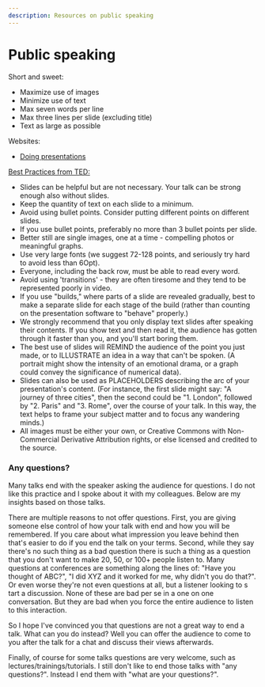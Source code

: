 ```yaml
---
description: Resources on public speaking
---
```


# Public speaking

Short and sweet:

* Maximize use of images 
* Minimize use of text
* Max seven words per line
* Max three lines per slide \(excluding title\)
* Text as large as possible

Websites:

* [Doing presentations](%20http://www.doingpresentations.com/index.html)

[Best Practices from TED:](https://mobile.twitter.com/Martin_Jordan/status/922114139648069633)

* Slides can be helpful but are not necessary. Your talk can be strong enough also without slides. 
* Keep the quantity of text on each slide to a minimum. 
* Avoid using bullet points. Consider putting different points on different slides. 
* If you use bullet points, preferably no more than 3 bullet points per slide. 
* Better still are single images, one at a time - compelling photos or meaningful graphs. 
* Use very large fonts \(we suggest 72-128 points, and seriously try hard to avoid less than 6Opt\). 
* Everyone, including the back row, must be able to read every word. 
* Avoid using 'transitions' - they are often tiresome and they tend to be represented poorly in video. 
* If you use "builds," where parts of a slide are revealed gradually, best to make a separate slide for each stage of the build \(rather than counting on the presentation software to "behave" properly.\) 
* We strongly recommend that you only display text slides after speaking their contents. If you show text and then read it, the audience has gotten through it faster than you, and you'll start boring them. 
* The best use of slides will REMIND the audience of the point you just made, or to ILLUSTRATE an idea in a way that can't be spoken. \(A portrait might show the intensity of an emotional drama, or a graph could convey the significance of numerical data\). 
* Slides can also be used as PLACEHOLDERS describing the arc of your presentation's content. \(For instance, the first slide might say: "A journey of three cities", then the second could be "1. London", followed by "2. Paris" and "3. Rome", over the course of your talk. In this way, the text helps to frame your subject matter and to focus any wandering minds.\) 
* All images must be either your own, or Creative Commons with Non-Commercial Derivative Attribution rights, or else licensed and credited to the source. 

### Any questions?

Many talks end with the speaker asking the audience for questions. I do not like this practice and I spoke about it with my colleagues. Below are my insights based on those talks.

There are multiple reasons to not offer questions. First, you are giving someone else control of how your talk with end and how you will be remembered. If you care about what impression you leave behind then that's easier to do if you end the talk on your terms. Second, while they say there's no such thing as a bad question there is such a thing as a question that you don't want to make 20, 50, or 100+ people listen to. Many questions at conferences are something along the lines of: "Have you thought of ABC?", "I did XYZ and it worked for me, why didn't you do that?". Or even worse they're not even questions at all, but a listener looking to s tart a discussion. None of these are bad per se in a one on one conversation. But they are bad when you force the entire audience to listen to this interaction.

So I hope I've convinced you that questions are not a great way to end a talk. What can you do instead? Well you can offer the audience to come to you after the talk for a chat and discuss their views afterwards.

Finally, of course for some talks questions are very welcome, such as lectures/trainings/tutorials. I still don't like to end those talks with "any questions?". Instead I end them with "what are your questions?".



